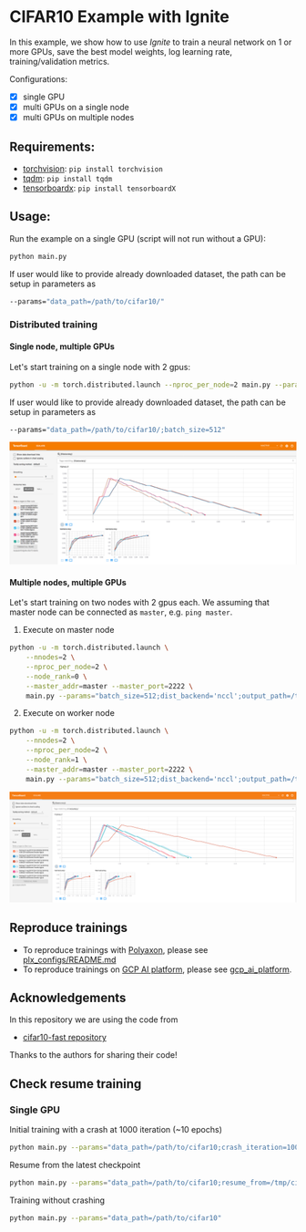 # CIFAR10 Example with Ignite

In this example, we show how to use *Ignite* to train a neural network on 1 or more GPUs, save the best model weights, 
log learning rate, training/validation metrics.

Configurations:

* [x] single GPU
* [x] multi GPUs on a single node
* [x] multi GPUs on multiple nodes

## Requirements:

- [torchvision](https://github.com/pytorch/vision/): `pip install torchvision`
- [tqdm](https://github.com/tqdm/tqdm/): `pip install tqdm`
- [tensorboardx](https://github.com/lanpa/tensorboard-pytorch): `pip install tensorboardX`

## Usage:

Run the example on a single GPU (script will not run without a GPU):
```bash
python main.py
```

If user would like to provide already downloaded dataset, the path can be setup in parameters as
```bash
--params="data_path=/path/to/cifar10/"
```


### Distributed training

#### Single node, multiple GPUs

Let's start training on a single node with 2 gpus:
```bash
python -u -m torch.distributed.launch --nproc_per_node=2 main.py --params="batch_size=512;dist_backend='nccl';output_path=/tmp/output"
```

If user would like to provide already downloaded dataset, the path can be setup in parameters as
```bash
--params="data_path=/path/to/cifar10/;batch_size=512"
```

![tb](assets/tb_logger.png)


#### Multiple nodes, multiple GPUs

Let's start training on two nodes with 2 gpus each. We assuming that master node can be connected as `master`, e.g. `ping master`.

1) Execute on master node
```bash
python -u -m torch.distributed.launch \
    --nnodes=2 \
    --nproc_per_node=2 \
    --node_rank=0 \
    --master_addr=master --master_port=2222 \
    main.py --params="batch_size=512;dist_backend='nccl';output_path=/tmp/output"
```

2) Execute on worker node
```bash
python -u -m torch.distributed.launch \
    --nnodes=2 \
    --nproc_per_node=2 \
    --node_rank=1 \
    --master_addr=master --master_port=2222 \
    main.py --params="batch_size=512;dist_backend='nccl';output_path=/tmp/output"
```

![tb2](assets/tb_logger_gcp.png)

## Reproduce trainings

- To reproduce trainings with [Polyaxon](https://polyaxon.com/), please see [plx_configs/README.md](plx_configs/README.md)
- To reproduce trainings on [GCP AI platform](https://cloud.google.com/ml-engine/docs/), please see [gcp_ai_platform](gcp_ai_platform/README.md).

## Acknowledgements

In this repository we are using the code from 
- [cifar10-fast repository](https://github.com/davidcpage/cifar10-fast)

Thanks to the authors for sharing their code!


## Check resume training

### Single GPU

Initial training with a crash at 1000 iteration (~10 epochs)
```bash
python main.py --params="data_path=/path/to/cifar10;crash_iteration=1000"
```

Resume from the latest checkpoint
```bash
python main.py --params="data_path=/path/to/cifar10;resume_from=/tmp/cifar10-output/XYZ-single-gpu/training_checkpoint_800.pth"
```

Training without crashing
```bash
python main.py --params="data_path=/path/to/cifar10"
```
